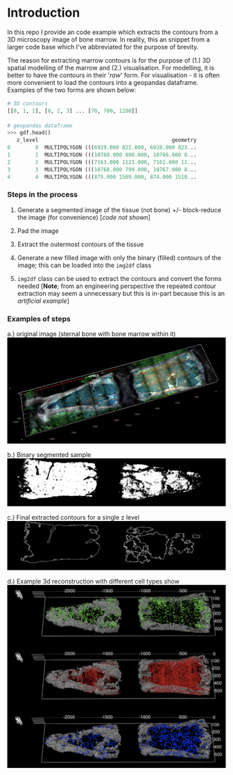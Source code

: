 # Introduction

In this repo I provide an code example which extracts the contours from a 3D microscopy image of bone marrow. In reality, this an snippet from a larger code base which I've abbreviated for the purpose of brevity. 

The reason for extracting marrow contours is for the purpose of (1.) 3D spatial modelling of the marrow and (2.) visualisation. For modelling, it is better to have the contours in their '_raw_' form. For visualisation - it is often more convenient to load the contours into a geopandas dataframe. Examples of the two forms are shown below:

```python
# 3D contours
[[0, 1, 1], [0, 2, 3] ... [70, 700, 1200]]

# geopandas dataframe
>>> gdf.head()
   z_level                                           geometry
0        0  MULTIPOLYGON (((6929.000 822.000, 6928.000 823...
1        1  MULTIPOLYGON (((10768.000 800.000, 10766.000 8...
2        2  MULTIPOLYGON (((7163.000 1121.000, 7162.000 11...
3        3  MULTIPOLYGON (((10768.000 799.000, 10767.000 8...
4        4  MULTIPOLYGON (((875.000 1509.000, 874.000 1510...

```

### Steps in the process

1. Generate a segmented image of the tissue (not bone) +/- block-reduce the image (for convenience) [_code not shown_]


2. Pad the image

3. Extract the outermost contours of the tissue

4. Generate a new filled image with only the binary (filled) contours of the image; this can be loaded into the `img2df` class 

5. `img2df` class can be used to extract the contours and convert the forms needed [**Note**; from an engineering perspective the repeated contour extraction may seem a unnecessary but this is in-part because this is an _artificial example_]

### Examples of steps

a.) original image (sternal bone with bone marrow within it)
![Base image](figures/conf2Photon.png)

b.) Binary segmented sample
![segmented image](figures/dapisignal_trim.png)

c.) Final extracted contours for a single z level 
![contours](figures/contours_z_level.png)

d.) Example 3d reconstruction with different cell types show
![final image](figures/recon3d.png)
